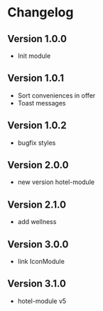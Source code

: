 # Changelog

## Version 1.0.0
- Init module

## Version 1.0.1
- Sort conveniences in offer
- Toast messages

## Version 1.0.2
- bugfix styles

## Version 2.0.0
- new version hotel-module

## Version 2.1.0
- add wellness

## Version 3.0.0
- link IconModule

## Version 3.1.0
- hotel-module v5
